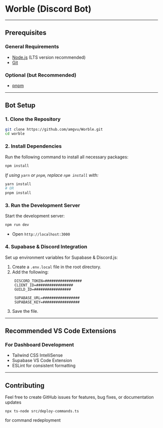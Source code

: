 # Worble (Discord Bot)

---

## **Prerequisites**

### **General Requirements**
- [Node.js](https://nodejs.org) (LTS version recommended)
- [Git](https://git-scm.com/)

### **Optional (but Recommended)**
- [pnpm](https://pnpm.io/)

---

## **Bot Setup**

### **1. Clone the Repository**
```bash
git clone https://github.com/amgvu/Worble.git
cd worble
```

### **2. Install Dependencies**
Run the following command to install all necessary packages:
```bash
npm install
```
_If using `yarn` or `pnpm`, replace `npm install` with:_
```bash
yarn install
# OR
pnpm install
```

### **3. Run the Development Server**
Start the development server:
```bash
npm run dev
```
- Open `http://localhost:3000`

### **4. Supabase & Discord Integration**
Set up environment variables for Supabase & Discord.js:
1. Create a `.env.local` file in the root directory.
2. Add the following:
   ```env
    DISCORD_TOKEN=#################
    CLIENT_ID=#################
    GUILD_ID=#################

    SUPABASE_URL=#################
    SUPABASE_KEY=#################
   
   ```
3. Save the file.

---

## **Recommended VS Code Extensions**

### **For Dashboard Development**
- Tailwind CSS IntelliSense
- Supabase VS Code Extension
- ESLint for consistent formatting

---

## **Contributing**

Feel free to create GitHub issues for features, bug fixes, or documentation updates


`npx ts-node src/deploy-commands.ts`

for command redeployment

